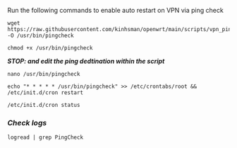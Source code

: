 Run the following commands to enable auto restart on VPN via ping check
```
wget https://raw.githubusercontent.com/kinhsman/openwrt/main/scripts/vpn_ping_check_and_restart.sh -O /usr/bin/pingcheck
```

```
chmod +x /usr/bin/pingcheck
```

***STOP: and edit the ping dedtination within the script***
```
nano /usr/bin/pingcheck
```

```
echo "* * * * * /usr/bin/pingcheck" >> /etc/crontabs/root && /etc/init.d/cron restart
```

```
/etc/init.d/cron status
```
### ***Check logs***
```
logread | grep PingCheck
```
